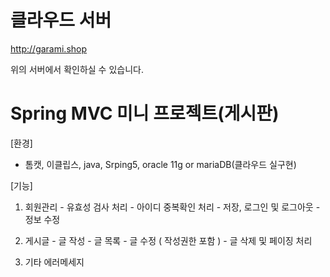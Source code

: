 # 클라우드 서버 
http://garami.shop

위의 서버에서 확인하실 수 있습니다.


# Spring MVC 미니 프로젝트(게시판)

[환경]
- 톰캣, 이클립스, java, Srping5, oracle 11g or mariaDB(클라우드 실구현)

[기능]
  1. 회원관리
    - 유효성 검사 처리
    - 아이디 중복확인 처리
    - 저장, 로그인 및 로그아웃
    - 정보 수정

  2. 게시글
    - 글 작성
    - 글 목록
    - 글 수정 ( 작성권한 포함 )
    - 글 삭제 및 페이징 처리

  3. 기타 에러메세지
